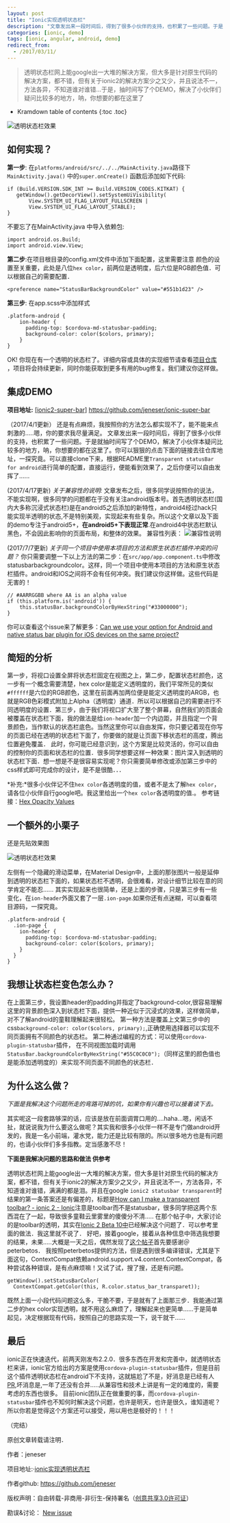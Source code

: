 ```yaml
---
layout: post
title: "Ionic实现透明状态栏"
description: "文章发出来一段时间后，得到了很多小伙伴的支持，也积累了一些问题。于是就抽时间写了个DEMO，解决了Ionic实现透明状态栏，呐，你想要的都在这里了"
categories: [ionic, demo]
tags: [ionic, angular, android, demo]
redirect_from:
  - /2017/03/11/
---
```


> 透明状态栏网上能google出一大堆的解决方案，但大多是针对原生代码的解决方案，都不错，但有关于ionic2的解决方案少之又少，并且说法不一，方法各异，不知道谁对谁错...于是，抽时间写了个DEMO，解决了小伙伴们疑问比较多的地方，呐，你想要的都在这里了

* Kramdown table of contents
{:toc .toc}

![透明状态栏效果](/assets/post-images/ionic_statusbar_transparent_screenshot.gif)

## 如何实现？

**第一步**: 在`platforms/android/src/../../MainActivity.java`路径下`MainActivity.java()` 中的`super.onCreate()` 函数后添加如下代码:

```
if (Build.VERSION.SDK_INT >= Build.VERSION_CODES.KITKAT) {
   getWindow().getDecorView().setSystemUiVisibility(
       View.SYSTEM_UI_FLAG_LAYOUT_FULLSCREEN |
       View.SYSTEM_UI_FLAG_LAYOUT_STABLE);
}
```
不要忘了在MainActivity.java 中导入依赖包:
```
import android.os.Build;
import android.view.View;
```

**第二步**:在项目根目录的config.xml文件中添加下面配置，这里需要注意
颜色的设置至关重要，此处是八位`hex color`，前两位是透明度，后六位是RGB颜色值．可以根据自己的需要配置．
```
<preference name="StatusBarBackgroundColor" value="#551b1d23" />
```

**第三步**: 在app.scss中添加样式
```
.platform-android {
    ion-header {
      padding-top: $cordova-md-statusbar-padding;
      background-color: color($colors, primary);
    }
}
```

OK! 你现在有一个透明的状态栏了。详细内容或具体的实现细节请查看[项目仓库](https://github.com/jeneser/ionic-super-bar) ，项目将会持续更新，同时你能获取到更多有用的bug修复。我们建议你这样做。

## 集成DEMO

**项目地址:**
[[ionic2-super-bar]](https://github.com/jeneser/ionic-super-bar) https://github.com/jeneser/ionic-super-bar

（2017/4/1更新）
还是有点麻烦，我按照你的方法怎么都实现不了，能不能来点刺激的.....嗯，你的要求我尽量满足。
文章发出来一段时间后，得到了很多小伙伴的支持，也积累了一些问题。于是就抽时间写了个DEMO，解决了小伙伴本疑问比较多的地方，呐，你想要的都在这里了。你可以狠狠的点击下面的链接去往仓库地址，一探究竟。可以直接clone下来，根据README里`Transparent statusBar for android`进行简单的配置，直接运行，便能看到效果了，之后你便可以自由发挥了......

(2017/4/17更新)
*关于兼容性的说明:*
文章发布之后，很多同学说按照你的说法，不能实现啊，很多同学的问题都在于没有关注android版本号。首先透明状态栏(国内大多称沉浸式状态栏)是在android5之后添加的新特性，android4经过hack只能实现半透明的状态,不是特别美观，实现起来有些复杂。所以这个文章以及下面的demo专注于android5+，**在android5+下表现正常**.在android4中状态栏默认黑色，不会因此影响你的页面布局，和整体的效果。
兼容性列表：
![兼容性说明](/assets/post-images/ionic_statusbar_transparent_support.png)

(2017/7/7更新)
*关于同一个项目中使用本项目的方法和原生状态栏插件冲突的问题？*
你只需要调整一下以上方法的第二步：在`src/app/app.component.ts`中修改statusbarbackgroundcolor。这样，同一个项目中使用本项目的方法和原生状态栏插件。android和IOS之间将不会有任何冲突。我们建议你这样做。这些代码是无害的！
```
// #AARRGGBB where AA is an alpha value
if (this.platform.is('android')) {
	this.statusBar.backgroundColorByHexString("#33000000");
}
```
你可以查看这个issue来了解更多：[Can we use your option for Android and native status bar plugin for iOS devices on the same project?](https://github.com/jeneser/ionic-super-bar/issues/13)

## 简短的分析

第一步，将视口设置全屏将状态栏固定在视图之上，第二步，配置状态栏颜色，这一步有一个概念需要清楚，hex color是能定义透明度的，我们平常所见的类似`#ffffff`是六位的RGB颜色，这里在前面再加两位便是能定义透明度的ARGB，也就是RGB色彩模式附加上Alpha（透明度）通道．所以可以根据自己的需要进行不同透明度的设置．第三步，由于我们将视口扩大至了整个屏幕，自然我们的页面会被覆盖在状态栏下面，我的做法是给`ion-header`加一个内边距，并且指定一个背景颜色，当作默认的状态栏底色。当然这里你可以自由发挥，你只要记着现在你写的页面已经在透明的状态栏下面了，你要做的就是让页面下移状态栏的高度，腾出位置避免覆盖．
此时，你可能已经意识到，这个方案是比较灵活的，你可以自由的控制你的页面和状态栏的位置．很多同学想要这样一种效果：图片深入到透明的状态栏下面．想一想是不是很容易实现呢？你只需要简单修改或添加第三步中的css样式即可完成你的设计，是不是很酷．．．

*补充:*很多小伙伴记不住`hex color`各透明度的值，或者不是太了解`hex color`，请各位小伙伴自行google吧。我这里给出一个`hex color`各透明度的值.。
参考链接：[Hex Opacity Values](http://stackoverflow.com/questions/15852122/hex-transparency-in-colors)

## 一个额外的小栗子

还是先贴效果图

![透明状态栏效果](/assets/post-images/ionic_statusbar_transparent_001.png)

左侧有一个隐藏的滑动菜单，在Material Design中，上面的那张图片一般是延伸到透明的状态栏下面的，如果状态栏不透明，会很难看，对设计细节比较在意的同学肯定不能忍......
其实实现起来也很简单，还是上面的步骤，只是第三步有一些变化，在`ion-header`外面又套了一层`.ion-page`.如果你还有点迷糊，可以查看项目源码，一探究竟。
```
.platform-android {
  .ion-page {
    ion-header {
      padding-top: $cordova-md-statusbar-padding;
      background-color: color($colors, primary);
    }
  }
}
```

## 我想让状态栏变色怎么办？

在上面第三步，我设置header的padding并指定了background-color,很容易理解这里的背景颜色深入到状态栏下面，提供一种近似于沉浸式的效果，这样做简单，对不了解android的童鞋理解起来很轻松。
第一种方法是覆盖上文第三步中的css`background-color: color($colors, primary);`,正确使用选择器可以实现不同页面拥有不同颜色的状态栏。
第二种通过编程的方式：可以使用`cordova-plugin-statusbar`插件，
在不同视图加载时调用`StatusBar.backgroundColorByHexString("#55C0C0C0");`（同样这里的颜色值也是能添加透明度的）来实现不同页面不同颜色的状态栏．

## 为什么这么做？

*下面是我解决这个问题所走的弯路可掉的坑，如果你有兴趣也可以接着读下去。*

其实呢这一段套路够深的话，应该是放在前面调胃口用的....haha...嗯，闲话不扯，就说说我为什么要这么做呢？其实我和很多小伙伴一样不是专门做android开发的，我是一名小前端，灌水党，能力还是比较有限的。所以很多地方也是有问题的，也请小伙伴们多多指教。定当感激不尽！

**下面是我解决问题的思路和做法 供参考**

透明状态栏网上能google出一大堆的解决方案，但大多是针对原生代码的解决方案，都不错，但有关于ionic2的解决方案少之又少，并且说法不一，方法各异，不知道谁对谁错，满满的都是泪。并且在google `ionic2 statusbar transparent`时结果的第一条答案还是有偏差的，标题是[How can I make a transparent toolbar? - ionic 2 - Ionic](https://forum.ionicframework.com/t/how-can-i-make-a-transparent-toolbar/46401)注意是toolbar而不是statusbar，很多同学把这两个东西混在了一起，导致很多童鞋云里雾里的傻傻分不清.....
在那个帖子中，大家讨论的是toolbar的透明，其实在[Ionic 2 Beta 10中](http://blog.ionic.io/ionic-2-beta-10-is-live/)已经解决这个问题了．可以参考里面的做法．我这里就不说了．
好吧，接着google，接着从各种信息中筛选我想要的结果，未果.....大概是一天之后，偶然发现了[这个帖子](https://forum.ionicframework.com/t/transparent-status-bar-on-ionic-2/77183/3)首先要感谢＠peterbetos．
我按照peterbetos提供的方法，但是遇到很多编译错误，尤其是下面这句，ContextCompat依赖android.support.v4.content.ContextCompat，各种尝试各种错误，是有点麻烦嘛！又试了试，搜了搜，还是有问题。
```
getWindow().setStatusBarColor(
  ContextCompat.getColor(this, R.color.status_bar_transparet));
```
既然上面一小段代码问题这么多，干脆不要，于是就有了上面那三步．我能通过第二步的hex color实现透明，就不用这么麻烦了，理解起来也更简单......于是简单起见，决定根据现有代码，按照自己的思路实现一下，说干就干......

## 最后

ionic正在快速迭代，前两天刚发布2.2.0．很多东西在开发和完善中，就透明状态栏来讲，ionic官方给出的方案是使用`cordova-plugin-statusbar`插件，但是目前这个插件透明状态栏在android下不支持，这就尴尬了不是，好消息是已经有人[PR](https://github.com/apache/cordova-plugin-statusbar/pull/51),坏消息是,一年了还没有合并.....从兼容性和技术上讲是有一定的难度的，需要考虑的东西也很多。
目前ionic团队正在做重要的事，而`cordova-plugin-statusbar`插件也不知何时解决这个问题，也许是明天，也许是很久，谁知道呢？所以你若是觉得这个方案还可以接受，用以用也是极好的！！！

（完结）

原创文章转载请注明．

作者：jeneser

项目地址:·[ionic实现透明状态栏](https://github.com/jeneser/ionic-super-bar)

作者github: https://github.com/jeneser

版权声明：自由转载-非商用-非衍生-保持署名（[创意共享3.0许可证](http://creativecommons.org/licenses/by-nc-nd/3.0/deed.zh)）

勘误&讨论： [New issue](https://github.com/jeneser/jeneser.github.io/issues/new)